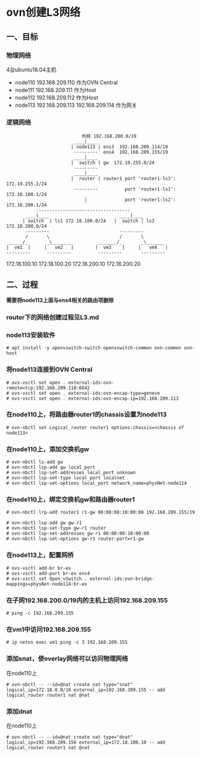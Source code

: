# ovn创建L3网络

## 一、目标
### 物理网络
4台ubuntu18.04主机
* node110 192.168.209.110   作为OVN Central
* node111 192.168.209.111   作为Host
* node112 192.168.209.112   作为Host
* node113 192.168.209.113 192.168.209.114 作为网关

### 逻辑网络
                                 
                                外网 192.168.200.0/19
                             ____|____ 
                            | node113 | ens3  192.168.209.114/19
                             ---------  ens4  192.168.209.155/19
                             ____|____ 
                            |  switch | gw  172.19.255.0/24
                             ---------  
                             ____|____
                            |  router | router1 port 'router1-ls3':  172.19.255.2/24
                             ---------          port 'router1-ls1':  172.18.100.1/24
                                 |              port 'router1-ls2':  172.18.200.1/24
               -----------------------------------
           ____|____                          ____|____ 
          | switch  | ls1 172.18.100.0/24   |  switch | ls2 172.18.200.0/24
           ---------                          ---------  
           /       \                          /       \
     _____/_       _\_______          _______/_       _\_______  
    |  vm1  |     |   vm2   |        |  vm3    |     |   vm4   |
    ---------      ---------          ---------       ---------
  172.18.100.10  172.18.100.20     172.18.200.10    172.18.200.20

## 二、过程

**需要将node113上面与ens4相关的路由项删除**

### router下的网络创建过程见L3.md

### node113安装软件
```shell
# apt install -y openvswitch-switch openvswitch-common ovn-common ovn-host
```

### 将node113连接到OVN Central
```shell
# ovs-vsctl set open . external-ids:ovn-remote=tcp:192.168.209.110:6642
# ovs-vsctl set open . external-ids:ovn-encap-type=geneve
# ovs-vsctl set open . external-ids:ovn-encap-ip=192.168.209.113
```

### 在node110上，将路由器router1的chassis设置为node113
```shell
# ovn-nbctl set Logical_router router1 options:chassis=<chassis of node113>
```

### 在node110上，添加交换机gw
```shell
# ovn-nbctl ls-add gw
# ovn-nbctl lsp-add gw local_port
# ovn-nbctl lsp-set-addresses local_port unknown
# ovn-nbctl lsp-set-type local_port localnet
# ovn-nbctl lsp-set-options local_port network_name=physNet-node114
```

### 在node110上，绑定交换机gw和路由器router1
```shell
# ovn-nbctl lrp-add router1 r1-gw 00:00:00:10:00:00 192.168.209.155/19

# ovn-nbctl lsp-add gw gw-r1
# ovn-nbctl lsp-set-type gw-r1 router
# ovn-nbctl lsp-set-addresses gw-r1 00:00:00:10:00:00
# ovn-nbctl lsp-set-options gw-r1 router-port=r1-gw
```

### 在node113上，配置网桥
```shell
# ovs-vsctl add-br br-ex
# ovs-vsctl add-port br-ex ens4
# ovs-vsctl set Open_vSwitch . external-ids:ovn-bridge-mappings=physNet-node114:br-ex
```

### 在子网192.168.200.0/19内的主机上访问192.168.209.155
```shell
# ping -c 192.168.209.155

```

### 在vm1中访问192.168.209.155
```shell
# ip netns exec vm1 ping -c 3 192.168.209.155

```

### 添加snat，使overlay网络可以访问物理网络
在node110上
```shell
# ovn-nbctl -- --id=@nat create nat type="snat" logical_ip=172.18.0.0/16 external_ip=192.168.209.155 -- add logical_router router1 nat @nat
```

### 添加dnat
在node110上
```shell
# ovn-nbctl -- --id=@nat create nat type="dnat" logical_ip=192.168.209.156 external_ip=172.18.100.10 -- add logical_router router1 nat @nat
```